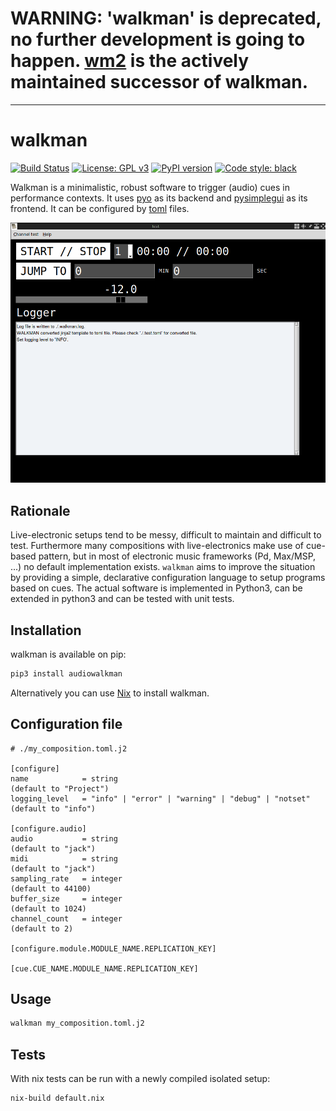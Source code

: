 # **WARNING: 'walkman' is deprecated, no further development is going to happen. [wm2](https://codeberg.org/wm2/wm2) is the actively maintained successor of walkman.**

---

# walkman

[![Build Status](https://circleci.com/gh/audiowalkman/walkman.svg?style=shield)](https://circleci.com/gh/audiowalkman/walkman)
[![License: GPL v3](https://img.shields.io/badge/License-GPLv3-blue.svg)](https://www.gnu.org/licenses/gpl-3.0)
[![PyPI version](https://badge.fury.io/py/audiowalkman.svg)](https://badge.fury.io/py/audiowalkman)
[![Code style: black](https://img.shields.io/badge/code%20style-black-000000.svg)](https://github.com/psf/black)

Walkman is a minimalistic, robust software to trigger (audio) cues in performance contexts.
It uses [pyo](http://ajaxsoundstudio.com/software/pyo/) as its backend and [pysimplegui](https://pypi.org/project/PySimpleGUI/) as its frontend.
It can be configured by [toml](https://toml.io/en/) files.

![walkman screenshot](screenshot.png)

## Rationale

Live-electronic setups tend to be messy, difficult to maintain and difficult to test.
Furthermore many compositions with live-electronics make use of cue-based pattern, but in most of electronic music frameworks (Pd, Max/MSP, ...) no default implementation exists.
`walkman` aims to improve the situation by providing a simple, declarative configuration language to setup programs based on cues.
The actual software is implemented in Python3, can be extended in python3 and can be tested with unit tests.

## Installation

walkman is available on pip:

```bash
pip3 install audiowalkman
```

Alternatively you can use [Nix](https://nixos.org/) to install walkman.

## Configuration file

```
# ./my_composition.toml.j2

[configure]
name            = string                                              (default to "Project")
logging_level   = "info" | "error" | "warning" | "debug" | "notset"   (default to "info")

[configure.audio]
audio           = string                                              (default to "jack")
midi            = string                                              (default to "jack")
sampling_rate   = integer                                             (default to 44100)
buffer_size     = integer                                             (default to 1024)
channel_count   = integer                                             (default to 2)

[configure.module.MODULE_NAME.REPLICATION_KEY]

[cue.CUE_NAME.MODULE_NAME.REPLICATION_KEY]
```

## Usage

```bash
walkman my_composition.toml.j2
```

## Tests

With nix tests can be run with a newly compiled isolated setup:


```bash
nix-build default.nix
```
